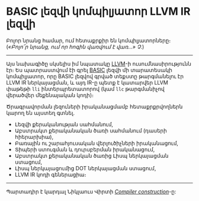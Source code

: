BASIC լեզվի կոմպիլյատոր LLVM IR լեզվի
=====================================


Բոլոր նրանց համար, ում հետաքրքիր են կոմպիլյատորները։  
(_«Բոլո՜ր նրանց, ում որ հոգին վառվում է վառ...» Չ._)  


----

Այս նախագիծը սկսելիս իմ նպատակը [LLVM](http://llvm.org/)-ի ուսումնասիրությունն էր։ Ես պատրաստվում էի գրել [BASIC](https://en.wikipedia.org/wiki/BASIC) լեզվի մի տարատեսակի կոմպիլյատոր, որը BASIC լեզվով գրված տեքստը թարգմանելու էր LLVM IR ներկայացման, և այդ IR-ը պետք է կատարվեր LLVM փաթեթի `lli` ինտերպրետատորով (կամ `llc` թարգմանիչով վերածվեր մեքենայական կոդի)։

Ծրագրավորման լեզուների իրականացմամբ հետաքրքրվողներն կարող են այստեղ գտնել.

* Լեզվի քերականության սահմանում,
* Աբստրակտ քերականական ծառի սահմանում (դասերի հիերարխիա),
* Բառային ու շարահյուսական վերլուծիչների իրականացում,
* Տիպերի ստուգման և դուրսբերման իրականացում,
* Աբստրակտ քերականական ծառից Լիսպ ներկայացման ստացում,
* Լիսպ ներկայացումից DOT ներկայացման ստացում,
* LLVM IR կոդի գեներացիա։

----

Պարտադիր է կարդալ Նիկլաուս Վիրտի [_Compiler construction_](https://people.inf.ethz.ch/wirth/CompilerConstruction/index.html)-ը:
